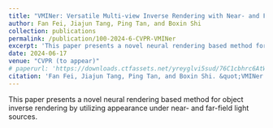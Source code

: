 ```yaml
---
title: "VMINer: Versatile Multi-view Inverse Rendering with Near- and Far-field Light Sources"
author: Fan Fei, Jiajun Tang, Ping Tan, and Boxin Shi
collection: publications
permalink: /publication/100-2024-6-CVPR-VMINer
excerpt: 'This paper presents a novel neural rendering based method for object inverse rendering by utilizing appearance under near- and far-field light sources.'
date: 2024-06-17
venue: "CVPR (to appear)"
# paperurl: 'https://downloads.ctfassets.net/yreyglvi5sud/76C1cbhrc6AtWU9MReZNNm/29cfdbb43ed9aa3d0ff04e8a830851c4/Tang_NeurIPS23.pdf'
citation: 'Fan Fei, Jiajun Tang, Ping Tan, and Boxin Shi. &quot;VMINer: Versatile Multi-view Inverse Rendering with Near- and Far-field Light Sources.&quot; <i>CVPR </i>, 2024.'
---
```

This paper presents a novel neural rendering based method for object inverse rendering by utilizing appearance under near- and far-field light sources.

<!-- [Download paper here](https://downloads.ctfassets.net/yreyglvi5sud/76C1cbhrc6AtWU9MReZNNm/29cfdbb43ed9aa3d0ff04e8a830851c4/Tang_NeurIPS23.pdf) -->